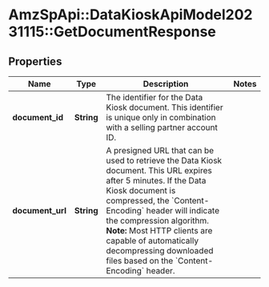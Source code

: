 # AmzSpApi::DataKioskApiModel20231115::GetDocumentResponse

## Properties
Name | Type | Description | Notes
------------ | ------------- | ------------- | -------------
**document_id** | **String** | The identifier for the Data Kiosk document. This identifier is unique only in combination with a selling partner account ID. | 
**document_url** | **String** | A presigned URL that can be used to retrieve the Data Kiosk document. This URL expires after 5 minutes. If the Data Kiosk document is compressed, the &#x60;Content-Encoding&#x60; header will indicate the compression algorithm.  **Note:** Most HTTP clients are capable of automatically decompressing downloaded files based on the &#x60;Content-Encoding&#x60; header. | 

